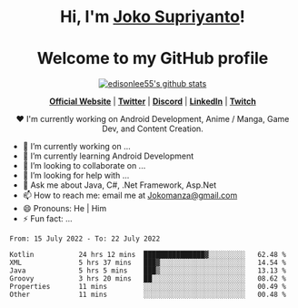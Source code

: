 <h1 align="center">Hi, I'm <a href="https://www.google.com">Joko Supriyanto</a>!</h1>
<h1 align="center">Welcome to my GitHub profile</h1>

<p align="center">
  <a href="https://github.com/jokomanza"><img src="https://github-readme-stats.vercel.app/api?username=jokomanza&hide_border=true&show_icons=true" alt="edisonlee55's github stats"></a>
</p>

<p align="center">
  <strong><a href="https://www.google.com">Official Website</a></strong> |
  <strong><a href="https://twitter.com/jokomanza">Twitter</a></strong> |
  <strong><a href="https://discord.gg/nYXzaUS">Discord</a></strong> |
  <strong><a href="https://www.linkedin.com/in/jokomanza">LinkedIn</a></strong> |
  <strong><a href="https://www.twitch.tv/jokomanza">Twitch</a></strong>
</p>

<p align="center">❤ I'm currently working on Android Development, Anime / Manga, Game Dev, and Content Creation.</p>

- 🔭 I’m currently working on ...
- 🌱 I’m currently learning Android Development
- 👯 I’m looking to collaborate on ...
- 🤔 I’m looking for help with ...
- 💬 Ask me about Java, C#, .Net Framework, Asp.Net
- 📫 How to reach me: email me at Jokomanza@gmail.com
- 😄 Pronouns: He | Him
- ⚡ Fun fact: ...

<!--START_SECTION:waka-->

```text
From: 15 July 2022 - To: 22 July 2022

Kotlin           24 hrs 12 mins  ███████████████▓░░░░░░░░░   62.48 %
XML              5 hrs 37 mins   ███▓░░░░░░░░░░░░░░░░░░░░░   14.54 %
Java             5 hrs 5 mins    ███▒░░░░░░░░░░░░░░░░░░░░░   13.13 %
Groovy           3 hrs 20 mins   ██░░░░░░░░░░░░░░░░░░░░░░░   08.62 %
Properties       11 mins         ░░░░░░░░░░░░░░░░░░░░░░░░░   00.49 %
Other            11 mins         ░░░░░░░░░░░░░░░░░░░░░░░░░   00.48 %
```

<!--END_SECTION:waka-->
